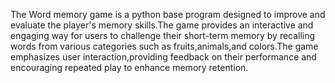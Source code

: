 The Word memory game is a python base program designed to improve and evaluate the player's memory skills.The game provides an interactive and engaging way for users to challenge their short-term memory by recalling words from various categories such as fruits,animals,and colors.The game emphasizes user interaction,providing feedback on their performance and encouraging repeated play to enhance memory retention.
